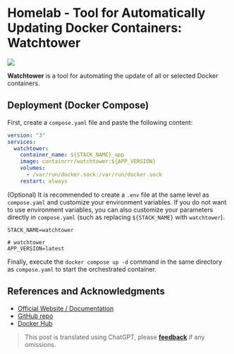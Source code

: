 # Homelab - Tool for Automatically Updating Docker Containers: Watchtower

![](https://img.wiki-power.com/d/wiki-media/img/202304092337531.png)

**Watchtower** is a tool for automating the update of all or selected Docker containers.

## Deployment (Docker Compose)

First, create a `compose.yaml` file and paste the following content:

```yaml title="compose.yaml"
version: "3"
services:
  watchtower:
    container_name: ${STACK_NAME}_app
    image: containrrr/watchtower:${APP_VERSION}
    volumes:
      - /var/run/docker.sock:/var/run/docker.sock
    restart: always
```

(Optional) It is recommended to create a `.env` file at the same level as `compose.yaml` and customize your environment variables. If you do not want to use environment variables, you can also customize your parameters directly in `compose.yaml` (such as replacing `${STACK_NAME}` with `watchtower`).

```dotenv title=".env"
STACK_NAME=watchtower

# watchtower
APP_VERSION=latest
```

Finally, execute the `docker compose up -d` command in the same directory as `compose.yaml` to start the orchestrated container.

## References and Acknowledgments

- [Official Website / Documentation](https://containrrr.dev/watchtower)
- [GitHub repo](https://github.com/containrrr/watchtower/)
- [Docker Hub](https://hub.docker.com/r/containrrr/watchtower)

> This post is translated using ChatGPT, please [**feedback**](https://github.com/linyuxuanlin/Wiki_MkDocs/issues/new) if any omissions.
